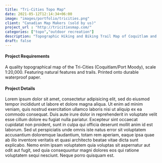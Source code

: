 ```yaml
---
title: "Tri-Cities Topo Map"
date: 2021-05-12T12:14:34+06:00
image: "images/portfolio/tricities.png"
client: "Canadian Map Makers (sold by us)"
project_url : "http://tricitiesmap.com/"
categories: ["topo","outdoor recreation"]
description: "Topographic Hiking and Biking Trail Map of Coquitlam and Port Moody"
draft: false
---
```


#### Project Requirements

A quality topographical map of the Tri-Cities (Coquitlam/Port Moody), scale 1:20,000. Featuring natural features and trails. Printed onto durable waterproof paper.


#### Project Details

Lorem ipsum dolor sit amet, consectetur adipisicing elit, sed do eiusmod tempor incididunt ut labore et
dolore magna aliqua. Ut enim ad minim veniam, quis nostrud exercitation ullamco laboris nisi ut aliquip ex
ea commodo consequat. Duis aute irure dolor in reprehenderit in voluptate velit esse cillum dolore eu fugiat
nulla pariatur. Excepteur sint occaecat cupidatat non proident, sunt in culpa qui officia deserunt mollit
anim id est laborum. Sed ut perspiciatis unde omnis iste natus error sit voluptatem accusantium doloremque
laudantium, totam rem aperiam, eaque ipsa quae ab illo inventore veritatis et quasi architecto beatae vitae
dicta sunt explicabo. Nemo enim ipsam voluptatem quia voluptas sit aspernatur aut odit aut fugit, sed quia
consequuntur magni dolores eos qui ratione voluptatem sequi nesciunt. Neque porro quisquam est.